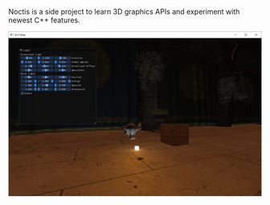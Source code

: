 Noctis is a side project to learn 3D graphics APIs and experiment with newest C++ features.

<img src="Images/noctis_engine_current_state.PNG" width="800">
